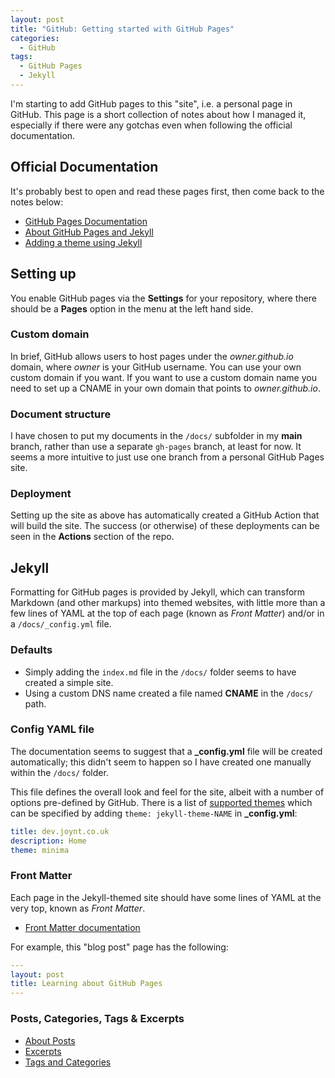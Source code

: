 ```yaml
---
layout: post
title: "GitHub: Getting started with GitHub Pages"
categories:
  - GitHub
tags:
  - GitHub Pages
  - Jekyll
---
```


I'm starting to add GitHub pages to this "site", i.e. a personal page in GitHub.
This page is a short collection of notes about how I managed it, especially if
there were any gotchas even when following the official documentation.

## Official Documentation

It's probably best to open and read these pages first, then come back to the
notes below:

* [GitHub Pages Documentation](https://docs.github.com/en/pages)
* [About GitHub Pages and Jekyll](https://docs.github.com/en/pages/setting-up-a-github-pages-site-with-jekyll/about-github-pages-and-jekyll)
* [Adding a theme using Jekyll](https://docs.github.com/en/pages/setting-up-a-github-pages-site-with-jekyll/adding-a-theme-to-your-github-pages-site-using-jekyll)

## Setting up

You enable GitHub pages via the **Settings** for your repository, where there
should be a **Pages** option in the menu at the left hand side.

### Custom domain

In brief, GitHub allows users to host pages under the _owner.github.io_ domain,
where _owner_ is your GitHub username. You can use your own custom domain if you
want. If you want to use a custom domain name you need to set up a CNAME in your
own domain that points to _owner.github.io_.

### Document structure

I have chosen to put my documents in the `/docs/` subfolder in my **main**
branch, rather than use a separate `gh-pages` branch, at least for now. It seems
a more intuitive to just use one branch from a personal GitHub Pages site.

### Deployment

Setting up the site as above has automatically created a GitHub Action that will
build the site. The success (or otherwise) of these deployments can be seen in
the **Actions** section of the repo.

## Jekyll

Formatting for GitHub pages is provided by Jekyll, which can transform Markdown
(and other markups) into themed websites, with little more than a few lines of
YAML at the top of each page (known as _Front Matter_) and/or in a
`/docs/_config.yml` file.

### Defaults

* Simply adding the `index.md` file in the `/docs/` folder seems to have created
a simple site.
* Using a custom DNS name created a file named **CNAME** in the `/docs/` path.

### Config YAML file

The documentation seems to suggest that a **_config.yml** file will be created
automatically; this didn't seem to happen so I have created one manually within
the `/docs/` folder.

This file defines the overall look and feel for the site, albeit with a number
of options pre-defined by GitHub. There is a list of [supported themes](https://pages.github.com/themes/)
which can be specified by adding `theme: jekyll-theme-NAME` in **_config.yml**:

``` yaml
title: dev.joynt.co.uk
description: Home
theme: minima
```

### Front Matter

Each page in the Jekyll-themed site should have some lines of YAML at the very
top, known as _Front Matter_.

* [Front Matter documentation](https://jekyllrb.com/docs/front-matter/)

For example, this "blog post" page has the following:

``` yaml
---
layout: post
title: Learning about GitHub Pages
---
```

### Posts, Categories, Tags & Excerpts

* [About Posts](https://jekyllrb.com/docs/posts/)
* [Excerpts](https://jekyllrb.com/docs/posts/#post-excerpts)
* [Tags and Categories](https://jekyllrb.com/docs/posts/#tags-and-categories)
